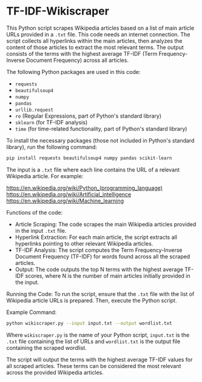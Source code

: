 # TF-IDF-Wikiscraper
This Python script scrapes Wikipedia articles based on a list of main article URLs provided in a `.txt` file. This code needs an internet connection.
The script collects all hyperlinks within the main articles, then analyzes the content of those articles to extract the most relevant terms. 
The output consists of the terms with the highest average TF-IDF (Term Frequency-Inverse Document Frequency) across all articles.

The following Python packages are used in this code:
- `requests`
- `beautifulsoup4`
- `numpy`
- `pandas`
- `urllib.request`
- `re` (Regular Expressions, part of Python's standard library)
- `sklearn` (for TF-IDF analysis)
- `time` (for time-related functionality, part of Python's standard library)

To install the necessary packages (those not included in Python's standard library), run the following command:
```bash
pip install requests beautifulsoup4 numpy pandas scikit-learn
```


The input is a `.txt` file where each line contains the URL of a relevant Wikipedia article. For example:

https://en.wikipedia.org/wiki/Python_(programming_language)  
https://en.wikipedia.org/wiki/Artificial_intelligence  
https://en.wikipedia.org/wiki/Machine_learning  

Functions of the code:
- Article Scraping: The code scrapes the main Wikipedia articles provided in the input `.txt` file.  
- Hyperlink Extraction: For each main article, the script extracts all hyperlinks pointing to other relevant Wikipedia articles.  
- TF-IDF Analysis: The script computes the Term Frequency-Inverse Document Frequency (TF-IDF) for words found across all the scraped articles.  
- Output: The code outputs the top N terms with the highest average TF-IDF scores, where N is the number of main articles initially provided in the input.

Running the Code:
To run the script, ensure that the `.txt` file with the list of Wikipedia article URLs is prepared. Then, execute the Python script.

Example Command:
```bash
python wikiscraper.py --input input.txt --output wordlist.txt
```

Where `wikiscraper.py` is the name of your Python script, `input.txt` is the `.txt` file containing the list of URLs and `wordlist.txt` is the output file containing the scraped wordlist.

The script will output the terms with the highest average TF-IDF values for all scraped articles. These terms can be considered the most relevant across the provided Wikipedia articles.
